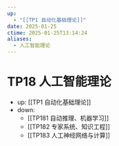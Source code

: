 ```yaml
---
up:
  - "[[TP1 自动化基础理论]]"
date: 2025-01-25
ctime: 2025-01-25T13:14:24
aliases:
  - 人工智能理论
---
```


# TP18 人工智能理论

- up: [[TP1 自动化基础理论]]
- down:	
	- [[TP181 自动推理、机器学习]]
	- [[TP182 专家系统、知识工程]]
	- [[TP183 人工神经网络与计算]]
	
